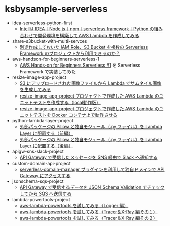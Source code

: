# ksbysample-serverless

* idea-serverless-python-first
    * [IntelliJ IDEA＋Node.js＋npm＋serverless framework＋Python の組み合わせで開発環境を構築して AWS Lambda を作成してみる](https://ksby.hatenablog.com/entry/2020/05/24/101424)
* share-s3bucket-with-multi-servces
    * [別途作成しておいた IAM Role、S3 Bucket を複数の Serverless Framework のプロジェクトから利用できるのか？](https://ksby.hatenablog.com/entry/2020/05/26/000657)
* aws-handson-for-beginners-serverless-1
    * [AWS Hands-on for Beginners Serverless #1](https://pages.awscloud.com/event_JAPAN_Hands-on-for-Beginners-Serverless-2019_LP.html?trk=aws_introduction_page) を Serverless Framework で実装してみた
* resize-image-app-project
    * [S3 にアップロードされた画像ファイルから Lambda でサムネイル画像を生成してみる](https://ksby.hatenablog.com/entry/2020/06/10/195443)
    * [resize-image-app-project プロジェクトで作成した AWS Lambda のユニットテストを作成する（local動作版）](https://ksby.hatenablog.com/entry/2020/06/13/150156)
    * [resize-image-app-project プロジェクトで作成した AWS Lambda のユニットテストを Docker コンテナ上で動作させる](https://ksby.hatenablog.com/entry/2020/06/13/222741)
* python-lambda-layer-project
    * [外部パッケージの Pillow と独自モジュール（.py ファイル）を Lambda Layer に配置する（前編）](https://ksby.hatenablog.com/entry/2020/06/20/095652)
    * [外部パッケージの Pillow と独自モジュール（.py ファイル）を Lambda Layer に配置する（後編）](https://ksby.hatenablog.com/entry/2020/06/20/095752)
* apigw-sns-slack-project
    * [API Gateway で受信したメッセージを SNS 経由で Slack へ通知する](https://ksby.hatenablog.com/entry/2020/06/24/114415)
* custom-domain-api-project
    * [serverless-domain-manager プラグインを利用して独自ドメインで API Gateway にアクセスする](https://ksby.hatenablog.com/entry/2020/06/24/174834)
* jsonschema-sqs-project
    * [API Gateway で受信するデータを JSON Schema Validation でチェックしてから SQS へ送信する](https://ksby.hatenablog.com/entry/2020/06/28/145300)
* lambda-powertools-project
    * [aws-lambda-powertools を試してみる（Logger 編）](https://ksby.hatenablog.com/entry/2020/07/05/210732)
    * [aws-lambda-powertools を試してみる（Tracer＆X-Ray 編その１）](https://ksby.hatenablog.com/entry/2020/07/05/221438)
    * [aws-lambda-powertools を試してみる（Tracer＆X-Ray 編その２）](https://ksby.hatenablog.com/entry/2020/07/05/221608)
